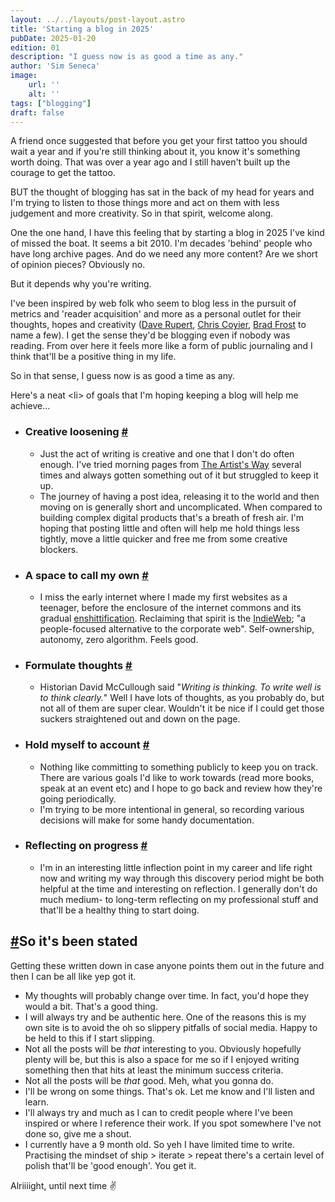 ```yaml
---
layout: ../../layouts/post-layout.astro
title: 'Starting a blog in 2025'
pubDate: 2025-01-20
edition: 01
description: "I guess now is as good a time as any."
author: 'Sim Seneca'
image:
    url: ''
    alt: ''
tags: ["blogging"]
draft: false
---
```


A friend once suggested that before you get your first tattoo you should wait a year and if you're still thinking about it, you know it's something worth doing. That was over a year ago and I still haven't built up the courage to get the tattoo. 

BUT the thought of blogging has sat in the back of my head for years and I'm trying to listen to those things more and act on them with less judgement and more creativity. So in that spirit, welcome along.

One the one hand, I have this feeling that by starting a blog in 2025 I've kind of missed the boat. It seems a bit 2010. I'm decades 'behind' people who have long archive pages. And do we need any more content? Are we short of opinion pieces? Obviously no.

But it depends why you're writing.

I've been inspired by web folk who seem to blog less in the pursuit of metrics and 'reader acquisition' and more as a personal outlet for their thoughts, hopes and creativity ([Dave Rupert](https://daverupert.com), [Chris Coyier](https://chriscoyier.net/), [Brad Frost](https://bradfrost.com/blog) to name a few). I get the sense they'd be blogging even if nobody was reading. From over here it feels more like a form of public journaling and I think that'll be a positive thing in my life.

So in that sense, I guess now is as good a time as any.

Here's a neat \<li> of goals that I'm hoping keeping a blog will help me achieve...
- ### Creative loosening <a class="after" href="#creative-loosening">#</a>
    - Just the act of writing is creative and one that I don't do often enough. I've tried morning pages from [The Artist's Way](https://uk.bookshop.org/p/books/the-artist-s-way-a-spiritual-path-to-higher-creativity-julia-cameron/2035801?ean=9781788164290) several times and always gotten something out of it but struggled to keep it up.
    - The journey of having a post idea, releasing it to the world and then moving on is generally short and uncomplicated. When compared to building complex digital products that's a breath of fresh air. I'm hoping that posting little and often will help me hold things less tightly, move a little quicker and free me from some creative blockers.
- ### A space to call my own <a class="after" href="#a-space-to-call-my-own">#</a>
    - I miss the early internet where I made my first websites as a teenager, before the enclosure of the internet commons and its gradual [enshittification](https://en.wikipedia.org/wiki/Enshittification). Reclaiming that spirit is the [IndieWeb](https://indieweb.org/); "a people-focused alternative to the corporate web". Self-ownership, autonomy, zero algorithm. Feels good.
- ### Formulate thoughts <a class="after" href="#formulate-thoughts">#</a>
    - Historian David McCullough said "_Writing is thinking. To write well is to think clearly._" Well I have lots of thoughts, as you probably do, but not all of them are super clear. Wouldn't it be nice if I could get those suckers straightened out and down on the page.
- ### Hold myself to account <a class="after" href="#hold-myself-to-account">#</a>
   - Nothing like committing to something publicly to keep you on track. There are various goals I'd like to work towards (read more books, speak at an event etc) and I hope to go back and review how they're going periodically.
   - I'm trying to be more intentional in general, so recording various decisions will make for some handy documentation.
- ### Reflecting on progress <a class="after" href="#reflecting-on-progress">#</a>
   - I'm in an interesting little inflection point in my career and life right now and writing my way through this discovery period might be both helpful at the time and interesting on reflection. I generally don't do much medium- to long-term reflecting on my professional stuff and that'll be a healthy thing to start doing.

## <a href="#so-its-been-stated">#</a>So it's been stated
Getting these written down in case anyone points them out in the future and then I can be all like yep got it.
- My thoughts will probably change over time. In fact, you'd hope they would a bit. That's a good thing.
- I will always try and be authentic here. One of the reasons this is my own site is to avoid the oh so slippery pitfalls of social media. Happy to be held to this if I start slipping.
- Not all the posts will be _that_ interesting to you. Obviously hopefully plenty will be, but this is also a space for me so if I enjoyed writing something then that hits at least the minimum success criteria.
- Not all the posts will be _that_ good. Meh, what you gonna do.
- I'll be wrong on some things. That's ok. Let me know and I'll listen and learn.
- I'll always try and much as I can to credit people where I've been inspired or where I reference their work. If you spot somewhere I've not done so, give me a shout.
- I currently have a 9 month old. So yeh I have limited time to write. Practising the mindset of ship > iterate > repeat there's a certain level of polish that'll be 'good enough'. You get it.

Alriiiight, until next time ✌️